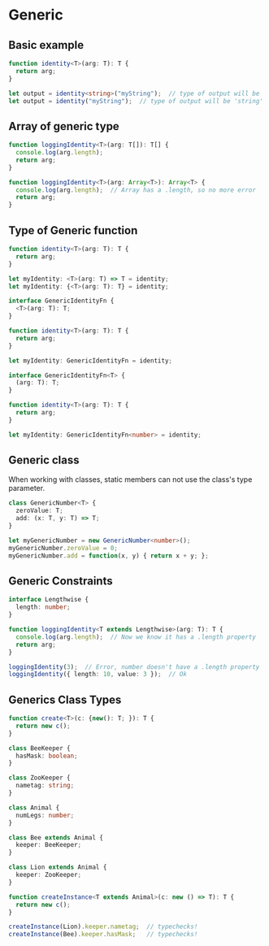 # Generic

## Basic example

```ts
function identity<T>(arg: T): T {
  return arg;
}

let output = identity<string>("myString");  // type of output will be 'string'
let output = identity("myString");  // type of output will be 'string'
```


## Array of generic type

```ts
function loggingIdentity<T>(arg: T[]): T[] {
  console.log(arg.length);
  return arg;
}

function loggingIdentity<T>(arg: Array<T>): Array<T> {
  console.log(arg.length);  // Array has a .length, so no more error
  return arg;
}
```


## Type of Generic function

```ts
function identity<T>(arg: T): T {
  return arg;
}

let myIdentity: <T>(arg: T) => T = identity;
let myIdentity: {<T>(arg: T): T} = identity;
```

```ts
interface GenericIdentityFn {
  <T>(arg: T): T;
}

function identity<T>(arg: T): T {
  return arg;
}

let myIdentity: GenericIdentityFn = identity;
```

```ts
interface GenericIdentityFn<T> {
  (arg: T): T;
}

function identity<T>(arg: T): T {
  return arg;
}

let myIdentity: GenericIdentityFn<number> = identity;
```


## Generic class

When working with classes, static members can not use the class's type parameter.

```ts
class GenericNumber<T> {
  zeroValue: T;
  add: (x: T, y: T) => T;
}

let myGenericNumber = new GenericNumber<number>();
myGenericNumber.zeroValue = 0;
myGenericNumber.add = function(x, y) { return x + y; };
```


## Generic Constraints

```ts
interface Lengthwise {
  length: number;
}

function loggingIdentity<T extends Lengthwise>(arg: T): T {
  console.log(arg.length);  // Now we know it has a .length property
  return arg;
}

loggingIdentity(3);  // Error, number doesn't have a .length property
loggingIdentity({ length: 10, value: 3 });  // Ok
```


## Generics Class Types

```ts
function create<T>(c: {new(): T; }): T {
  return new c();
}
```

```ts
class BeeKeeper {
  hasMask: boolean;
}

class ZooKeeper {
  nametag: string;
}

class Animal {
  numLegs: number;
}

class Bee extends Animal {
  keeper: BeeKeeper;
}

class Lion extends Animal {
  keeper: ZooKeeper;
}

function createInstance<T extends Animal>(c: new () => T): T {
  return new c();
}

createInstance(Lion).keeper.nametag;  // typechecks!
createInstance(Bee).keeper.hasMask;   // typechecks!
```